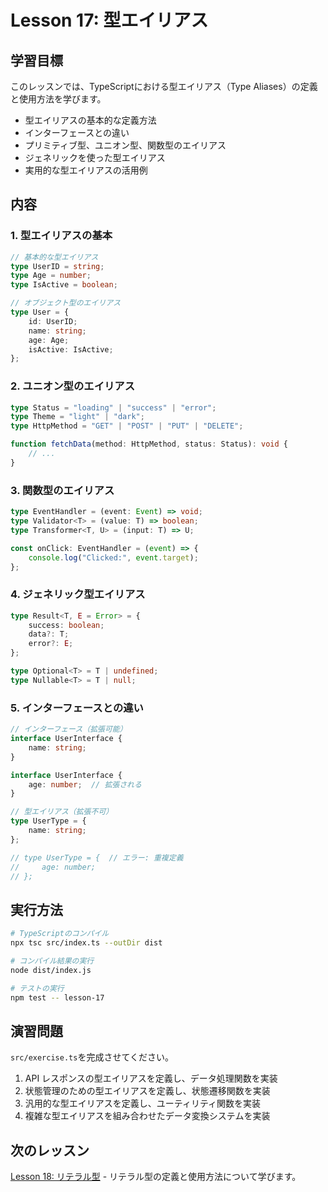 # Lesson 17: 型エイリアス

## 学習目標
このレッスンでは、TypeScriptにおける型エイリアス（Type Aliases）の定義と使用方法を学びます。

- 型エイリアスの基本的な定義方法
- インターフェースとの違い
- プリミティブ型、ユニオン型、関数型のエイリアス
- ジェネリックを使った型エイリアス
- 実用的な型エイリアスの活用例

## 内容

### 1. 型エイリアスの基本
```typescript
// 基本的な型エイリアス
type UserID = string;
type Age = number;
type IsActive = boolean;

// オブジェクト型のエイリアス
type User = {
    id: UserID;
    name: string;
    age: Age;
    isActive: IsActive;
};
```

### 2. ユニオン型のエイリアス
```typescript
type Status = "loading" | "success" | "error";
type Theme = "light" | "dark";
type HttpMethod = "GET" | "POST" | "PUT" | "DELETE";

function fetchData(method: HttpMethod, status: Status): void {
    // ...
}
```

### 3. 関数型のエイリアス
```typescript
type EventHandler = (event: Event) => void;
type Validator<T> = (value: T) => boolean;
type Transformer<T, U> = (input: T) => U;

const onClick: EventHandler = (event) => {
    console.log("Clicked:", event.target);
};
```

### 4. ジェネリック型エイリアス
```typescript
type Result<T, E = Error> = {
    success: boolean;
    data?: T;
    error?: E;
};

type Optional<T> = T | undefined;
type Nullable<T> = T | null;
```

### 5. インターフェースとの違い
```typescript
// インターフェース（拡張可能）
interface UserInterface {
    name: string;
}

interface UserInterface {
    age: number;  // 拡張される
}

// 型エイリアス（拡張不可）
type UserType = {
    name: string;
};

// type UserType = {  // エラー: 重複定義
//     age: number;
// };
```

## 実行方法

```bash
# TypeScriptのコンパイル
npx tsc src/index.ts --outDir dist

# コンパイル結果の実行
node dist/index.js

# テストの実行
npm test -- lesson-17
```

## 演習問題

`src/exercise.ts`を完成させてください。

1. API レスポンスの型エイリアスを定義し、データ処理関数を実装
2. 状態管理のための型エイリアスを定義し、状態遷移関数を実装
3. 汎用的な型エイリアスを定義し、ユーティリティ関数を実装
4. 複雑な型エイリアスを組み合わせたデータ変換システムを実装

## 次のレッスン
[Lesson 18: リテラル型](../lesson-18/README.md) - リテラル型の定義と使用方法について学びます。
